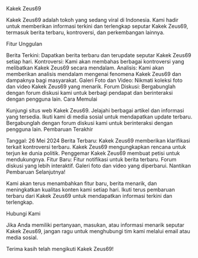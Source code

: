 Kakek Zeus69

Kakek Zeus69 adalah tokoh yang sedang viral di Indonesia. Kami hadir untuk memberikan informasi terkini dan terlengkap seputar Kakek Zeus69, termasuk berita terbaru, kontroversi, dan perkembangan lainnya.

Fitur Unggulan

Berita Terkini: Dapatkan berita terbaru dan terupdate seputar Kakek Zeus69 setiap hari.
Kontroversi: Kami akan membahas berbagai kontroversi yang melibatkan Kakek Zeus69 secara mendalam.
Analisis: Kami akan memberikan analisis mendalam mengenai fenomena Kakek Zeus69 dan dampaknya bagi masyarakat.
Galeri Foto dan Video: Nikmati koleksi foto dan video Kakek Zeus69 yang menarik.
Forum Diskusi: Bergabunglah dengan forum diskusi kami untuk berbagi pendapat dan berinteraksi dengan pengguna lain.
Cara Memulai

Kunjungi situs web Kakek Zeus69.
Jelajahi berbagai artikel dan informasi yang tersedia.
Ikuti kami di media sosial untuk mendapatkan update terbaru.
Bergabunglah dengan forum diskusi kami untuk berinteraksi dengan pengguna lain.
Pembaruan Terakhir

Tanggal: 26 Mei 2024
Berita Terbaru:
Kakek Zeus69 memberikan klarifikasi terkait kontroversi terbaru.
Kakek Zeus69 mengungkapkan rencana untuk terjun ke dunia politik.
Penggemar Kakek Zeus69 membuat petisi untuk mendukungnya.
Fitur Baru:
Fitur notifikasi untuk berita terbaru.
Forum diskusi yang lebih interaktif.
Galeri foto dan video yang diperbarui.
Nantikan Pembaruan Selanjutnya!

Kami akan terus menambahkan fitur baru, berita menarik, dan meningkatkan kualitas konten kami setiap hari. Ikuti terus pembaruan terbaru dari Kakek Zeus69 untuk mendapatkan informasi terkini dan terlengkap.

Hubungi Kami

Jika Anda memiliki pertanyaan, masukan, atau informasi menarik seputar Kakek Zeus69, jangan ragu untuk menghubungi tim kami melalui email atau media sosial.

Terima kasih telah mengikuti Kakek Zeus69!
